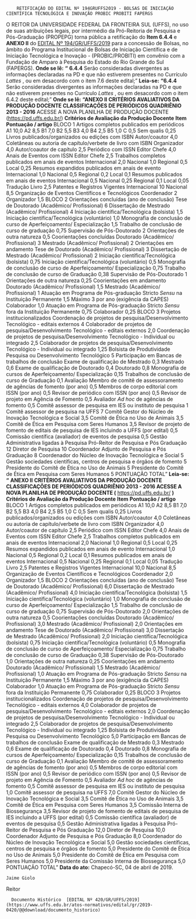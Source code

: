         RETIFICAÇÃO DO EDITAL Nº 194GRUFFS2019 - BOLSAS DE INICIAÇÃO CIENTÍFICA TECNOLÓGICA E INOVAÇÃO PROBIC PROBITI FAPERGS  

 O REITOR DA UNIVERSIDADE FEDERAL DA FRONTEIRA SUL (UFFS), no uso de suas atribuições legais, por intermédio da Pró-Reitoria de Pesquisa e Pós-Graduação (PROPEPG) torna pública a retificação do **Item 6.4.4** e **ANEXO II**  do [EDITAL Nº 194/GR/UFFS/2019](https://www.uffs.edu.br/atos-normativos/edital/gr/2019-0194) para a concessão de Bolsas, no âmbito do Programa Institucional de Bolsas de Iniciação Científica e de Iniciação Tecnológica e Inovação - (PROBIC/PROBITI) em convênio com a Fundação de Amparo à Pesquisa do Estado do Rio Grande do Sul (FAPERGS).   **Onde se lê:** **“** **6.4.4** Serão consideradas divergentes as informações declaradas na PD e que não estiverem presentes no Currículo *Lattes* , ou em desacordo com o item 7.6 deste edital;”   **Leia-se:** **“6.4.4** Serão consideradas divergentes as informações declaradas na PD e que não estiverem presentes no Currículo *Lattes* , ou em desacordo com o item 6.4.2 deste edital;”   **Onde se lê:** **“ANEXO II** **CRITÉRIOS AVALIATIVOS DA PRODUÇÃO DOCENTE CLASSIFICAÇÕES DE PERIÓDICOS QUADRIÊNIO 2013 - 2016** ACESSE A NOVA PLANILHA DE PRODUÇÃO DOCENTE (https://pd.uffs.edu.br/)     **Critérios de Avaliação da Produção Docente**   **Item**   **Pontuação / artigo**        BLOCO 1         Artigos completos publicados em periódicos   A1   10,0         A2   8,5         B1   7,0         B2   5,5         B3   4,0         B4   2,5         B5   1,0         C   0,5         Sem qualis   0,25         Livros publicados/organizados ou edições com ISBN   Autor/coautor   4,0         Coletâneas ou autoria de capítulo/verbete de livro com ISBN   Organizador   4,0         Autor/coautor de capítulo   2,5     Periódico com ISSN   Editor Chefe   4,0         Anais de Eventos com ISSN   Editor Chefe   2,5         Trabalhos completos publicados em anais de eventos   Internacional   2,0         Nacional   1,0         Regional   0,5         Local   0,25         Resumos expandidos publicados em anais de evento   Internacional   1,0         Nacional   0,5         Regional   0,2         Local   0,1         Resumos publicados em anais de eventos   Internacional   0,5         Nacional   0,25         Regional   0,1         Local   0,05         Tradução   Livro   2,5         Patentes e Registros Vigentes   Internacional   10         Nacional   8,5         Organização de Eventos Científicos e Tecnológicos   Coordenador   2         Organizador   1,5         BLOCO 2         Orientações concluídas (ano de conclusão)   Tese de Doutorado (Acadêmico/ Profissional)   6         Dissertação de Mestrado (Acadêmico/ Profissional)   4         Iniciação científica/Tecnológica (bolsista)   1,5         Iniciação científica/Tecnológica (voluntário)   1,0         Monografia de conclusão de curso de Aperfeiçoamento/ Especialização   1,5         Trabalho de conclusão de curso de graduação   0,75         Supervisão de Pós-Doutorado   2         Orientações de outra natureza   0,5         Coorientações concluídas   Doutorado (Acadêmico/ Profissional)   3         Mestrado (Acadêmico/ Profissional)   2         Orientações em andamento   Tese de Doutorado (Acadêmico/ Profissional)   3         Dissertação de Mestrado (Acadêmico/ Profissional)   2         Iniciação científica/Tecnológica (bolsista)   0,75         Iniciação científica/Tecnológica (voluntário)   0,5         Monografia de conclusão de curso de Aperfeiçoamento/ Especialização   0,75         Trabalho de conclusão de curso de Graduação   0,38         Supervisão de Pós-Doutorado   1         Orientações de outra natureza   0,25         Coorientações em andamento   Doutorado (Acadêmico/ Profissional)   1,5         Mestrado (Acadêmico/ Profissional)   1         Atuação em Programa de Pós-graduação Stricto *Sensu*  na Instituição   Permanente   1,5   Máximo 3 por ano (exigência da CAPES)     Colaborador   1,0     Atuação em Programa de Pós-graduação Stricto *Sensu*  fora da Instituição   Permanente   0,75     Colaborador   0,25     BLOCO 3         Projetos institucionalizados   Coordenação de projetos de pesquisa/Desenvolvimento Tecnológico - editais externos   4         Colaborador de projetos de pesquisa/Desenvolvimento Tecnológico - editais externos   2,0         Coordenação de projetos de pesquisa/Desenvolvimento Tecnológico - Individual ou integrado   2,5         Colaborador de projetos de pesquisa/Desenvolvimento Tecnológico - Individual ou integrado   1,25         Bolsista de Produtividade   Pesquisa ou Desenvolvimento Tecnológico   5         Participação em Bancas de trabalhos de conclusão   Exame de qualificação de Mestrado   0,3         Mestrado   0,6         Exame de qualificação de Doutorado   0,4         Doutorado   0,8         Monografia de cursos de Aperfeiçoamento/ Especialização   0,15         Trabalhos de conclusão de curso de Graduação   0,1         Avaliação   Membro de comitê de assessoramento de agências de fomento (por ano)   0,5         Membros de corpo editorial com ISSN (por ano)   0,5         Revisor de periódico com ISSN (por ano)   0,5         Revisor de projeto em Agência de Fomento   0,5         Avaliador *Ad hoc*  de agências de fomento   0,5         Comitê assessor de pesquisa em IES ou instituto de pesquisa   1         Comitê assessor de pesquisa na UFFS   7         Comitê Gestor do Núcleo de Inovação Tecnológica e Social   3,5         Comitê de Ética no Uso de Animais   3,5         Comitê de Ética em Pesquisa com Seres Humanos   3,5         Revisor de projeto de fomento de editais de pesquisa de IES incluindo a UFFS (por edital)   0,5         Comissão científica (avaliador) de eventos de pesquisa   0,5         Gestão Administrativa ligadas à Pesquisa   Pró-Reitor de Pesquisa e Pós Graduação   12         Diretor de Pesquisa   10         Coordenador Adjunto de Pesquisa e Pós Graduação   8         Coordenador do Núcleo de Inovação Tecnológica e Social   5         Gestão sociedades científicas, centros de pesquisa e órgãos de fomento   5         Presidente do Comitê de Ética no Uso de Animais   5         Presidente do Comitê de Ética em Pesquisa com Seres Humanos   5         PONTUAÇÃO TOTAL”           **Leia-se:** **“** **ANEXO II** **CRITÉRIOS AVALIATIVOS DA PRODUÇÃO DOCENTE** **CLASSIFICAÇÕES DE PERIÓDICOS QUADRIÊNIO 2013 - 2016 ACESSE A NOVA PLANILHA DE PRODUÇÃO DOCENTE (** https://pd.uffs.edu.br/ **)**     **Critérios de Avaliação da Produção Docente**   **Item**   **Pontuação / artigo**        BLOCO 1     Artigos completos publicados em periódicos   A1   10,0         A2   8,5         B1   7,0         B2   5,5         B3   4,0         B4   2,5         B5   1,0         C   0,5         Sem qualis   0,25         Livros publicados/organizados ou edições com ISBN   Autor/coautor   4,0         Coletâneas ou autoria de capítulo/verbete de livro com ISBN   Organizador   4,0         Autor/coautor de capítulo   2,5     Periódico com ISSN   Editor Chefe   4,0         Anais de Eventos com ISSN   Editor Chefe   2,5         Trabalhos completos publicados em anais de eventos   Internacional   2,0         Nacional   1,0         Regional   0,5         Local   0,25         Resumos expandidos publicados em anais de evento   Internacional   1,0         Nacional   0,5         Regional   0,2         Local   0,1         Resumos publicados em anais de eventos   Internacional   0,5         Nacional   0,25         Regional   0,1         Local   0,05         Tradução   Livro   2,5         Patentes e Registros Vigentes   Internacional   10,0         Nacional   8,5         Organização de Eventos Científicos e Tecnológicos   Coordenador   2,0         Organizador   1,5         BLOCO 2     Orientações concluídas (ano de conclusão)   Tese de Doutorado (Acadêmico/ Profissional)   6,0         Dissertação de Mestrado (Acadêmico/ Profissional)   4,0         Iniciação científica/Tecnológica (bolsista)   1,5         Iniciação científica/Tecnológica (voluntário)   1,0         Monografia de conclusão de curso de Aperfeiçoamento/ Especialização   1,5         Trabalho de conclusão de curso de graduação   0,75         Supervisão de Pós-Doutorado   2,0         Orientações de outra natureza   0,5         Coorientações concluídas   Doutorado (Acadêmico/ Profissional)   3,0         Mestrado (Acadêmico/ Profissional)   2,0         Orientações em andamento   Tese de Doutorado (Acadêmico/ Profissional)   3,0         Dissertação de Mestrado (Acadêmico/ Profissional)   2,0         Iniciação científica/Tecnológica (bolsista)   0,75         Iniciação científica/Tecnológica (voluntário)   0,5         Monografia de conclusão de curso de Aperfeiçoamento/ Especialização   0,75         Trabalho de conclusão de curso de Graduação   0,38         Supervisão de Pós-Doutorado   1,0         Orientações de outra natureza   0,25         Coorientações em andamento   Doutorado (Acadêmico/ Profissional)   1,5         Mestrado (Acadêmico/ Profissional)   1,0         Atuação em Programa de Pós-graduação Stricto *Sensu*  na Instituição   Permanente   1,5   Máximo 3 por ano (exigência da CAPES)     Colaborador   1,0     Atuação em Programa de Pós-graduação Stricto *Sensu*  fora da Instituição   Permanente   0,75     Colaborador   0,25     BLOCO 3     Projetos institucionalizados   Coordenação de projetos de pesquisa/Desenvolvimento Tecnológico - editais externos   4,0         Colaborador de projetos de pesquisa/Desenvolvimento Tecnológico - editais externos   2,0         Coordenação de projetos de pesquisa/Desenvolvimento Tecnológico - Individual ou integrado   2,5         Colaborador de projetos de pesquisa/Desenvolvimento Tecnológico - Individual ou integrado   1,25         Bolsista de Produtividade   Pesquisa ou Desenvolvimento Tecnológico   5,0         Participação em Bancas de trabalhos de conclusão   Exame de qualificação de Mestrado   0,3         Mestrado   0,6         Exame de qualificação de Doutorado   0,4         Doutorado   0,8         Monografia de cursos de Aperfeiçoamento/ Especialização   0,15         Trabalhos de conclusão de curso de Graduação   0,1         Avaliação   Membro de comitê de assessoramento de agências de fomento (por ano)   0,5         Membros de corpo editorial com ISSN (por ano)   0,5         Revisor de periódico com ISSN (por ano)   0,5         Revisor de projeto em Agência de Fomento   0,5         Avaliador *Ad hoc*  de agências de fomento   0,5         Comitê assessor de pesquisa em IES ou instituto de pesquisa   1,0         Comitê assessor de pesquisa na UFFS   7,0         Comitê Gestor do Núcleo de Inovação Tecnológica e Social   3,5         Comitê de Ética no Uso de Animais   3,5         Comitê de Ética em Pesquisa com Seres Humanos   3,5         Comissão Interna de Biossegurança   3,5         Revisor de projeto de fomento de editais de pesquisa de IES incluindo a UFFS (por edital)   0,5         Comissão científica (avaliador) de eventos de pesquisa   0,5         Gestão Administrativa ligadas à Pesquisa   Pró-Reitor de Pesquisa e Pós Graduação   12,0         Diretor de Pesquisa   10,0         Coordenador Adjunto de Pesquisa e Pós Graduação   8,0         Coordenador do Núcleo de Inovação Tecnológica e Social   5,0         Gestão sociedades científicas, centros de pesquisa e órgãos de fomento   5,0         Presidente do Comitê de Ética no Uso de Animais   5,0         Presidente do Comitê de Ética em Pesquisa com Seres Humanos   5,0         Presidente da Comissão Interna de Biossegurança   5,0         PONTUAÇÃO TOTAL”              **Data do ato:** Chapecó-SC, 04 de abril de 2019.   
 

    Jaime Giolo   
 Reitor 

      Documento Histórico  [EDITAL Nº 420/GR/UFFS/2019](https://www.uffs.edu.br/atos-normativos/edital/gr/2019-0420/@@download/documento_historico)     
      